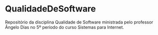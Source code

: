 # QualidadeDeSoftware
Repositório da disciplina Qualidade de Software ministrada pelo professor Ângelo Dias no 5º período do curso Sistemas para Internet.
